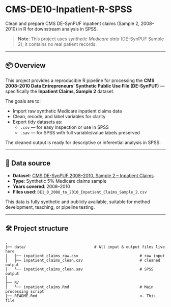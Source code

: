 # CMS-DE10-Inpatient-R-SPSS

Clean and prepare CMS DE-SynPUF inpatient claims (Sample 2, 2008–2010) in R for downstream analysis in SPSS.

> **Note**: This project uses *synthetic Medicare data* (DE-SynPUF Sample 2); it contains no real patient records.

---

## 📦 Overview

This project provides a reproducible R pipeline for processing the **CMS 2008–2010 Data Entrepreneurs’ Synthetic Public Use File (DE-SynPUF)** — specifically the **Inpatient Claims, Sample 2** dataset.

The goals are to:

- Import raw synthetic Medicare inpatient claims data
- Clean, recode, and label variables for clarity
- Export tidy datasets as:
  - `.csv` — for easy inspection or use in SPSS
  - `.sav` — for SPSS with full variable/value labels preserved

The cleaned output is ready for descriptive or inferential analysis in SPSS.

---

## 📁 Data source

- **Dataset**: [CMS DE-SynPUF 2008–2010, Sample 2 – Inpatient Claims](https://www.cms.gov/data-research/statistics-trends-and-reports/medicare-claims-synthetic-public-use-files/cms-2008-2010-data-entrepreneurs-synthetic-public-use-file-de-synpuf/de10-sample-2)
- **Type**: Synthetic 5% Medicare claims sample
- **Years covered**: 2008–2010
- **Files used**: `DE1_0_2008_to_2010_Inpatient_Claims_Sample_2.csv`

This data is fully synthetic and publicly available, suitable for method development, teaching, or pipeline testing.

---

## 🛠️ Project structure

```text
.
├── data/                              # All input & output files live here
│   ├── inpatient_claims_raw.csv                           # raw input
│   ├── inpatient_claims_clean.csv                         # cleaned output
│   └── inpatient_claims_clean.sav                         # SPSS output
│
├── R/
│   └── inpatient_claims.Rmd                               # Main processing script
├── README.Rmd                                             <- This file

```
